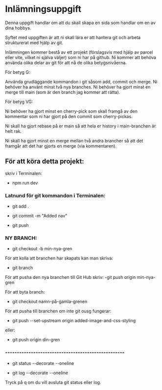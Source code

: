 # Inlämningsuppgift
Denna uppgift handlar om att du skall skapa en sida som handlar om en av dina hobbys. 

Syftet med uppgiften är att ni skall lära er att hantera git och arbeta strukturerat med hjälp av git. 

Inlämningen kommer bestå av ett projekt (förslagsvis med hjälp av parcel eller vite, vilket ni själva väljer) som ni har på github. Ni kommer att behöva använda olika delar av git för att nå de olika betygsnivåerna. 

För betyg G:

Använda grudläggande kommandon i git såsom add, commit och merge. 
Ni behöver ha använt minst två nya branches. 
Ni behöver ha gjort minst en merge till main (som är den branch jag kommer att rätta). 

För betyg VG:

Ni behöver ha gjort minst en cherry-pick som skall framgå av den kommentar som ni har gjort på den commit som cherry-pickas. 

Ni skall ha gjort rebase på er main så att hela er history i main-branchen är helt rak. 

Ni skall ha gjort minst en merge mellan två andra brancher så att det framgår att det har gjorts en merge (via kommentaren).

## För att köra detta projekt:
skriv i Terminalen:

- npm run dev

### Latnund för git kommandon i Terminalen:
- git add .

- git commit -m "Added nav"

- git push
### NY BRANCH:
- git checkout -b min-nya-gren

För att kolla att branchen har skapats kan man skriva:
- git branch

För att pusha den nya branchen till Git Hub skriv:
-git push origin min-nya-gren

För att byta branch:
- git checkout namn-på-gamla-grenen

För att pusha till branchen om inte git ousg fungerar:
- git push --set-upstream origin added-image-and-css-styling

eller:
- git push origin din-gren
### ---------------------------------------------------
- git status --decorate --oneline

- git log --decorate --oneline

Tryck på q om du vill avsluta git status eller log.